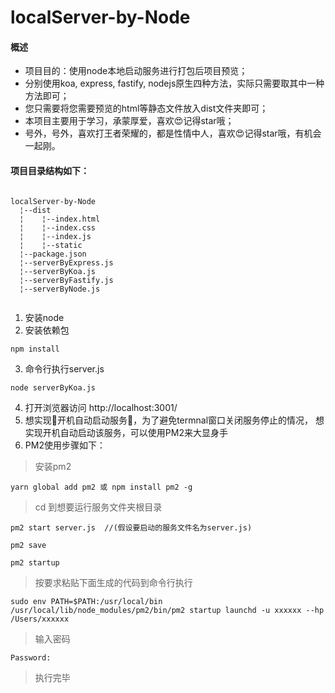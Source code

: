 # localServer-by-Node

#### 概述
- 项目目的：使用node本地启动服务进行打包后项目预览；
- 分别使用koa, express, fastify, nodejs原生四种方法，实际只需要取其中一种方法即可；
- 您只需要将您需要预览的html等静态文件放入dist文件夹即可；
- 本项目主要用于学习，承蒙厚爱，喜欢😍记得star哦；
- 号外，号外，喜欢打王者荣耀的，都是性情中人，喜欢😍记得star哦，有机会一起刚。
#### 项目目录结构如下：

```

localServer-by-Node
  ¦--dist
  ¦    ¦--index.html
  ¦    ¦--index.css
  ¦    ¦--index.js
  ¦    ¦--static
  ¦--package.json
  ¦--serverByExpress.js
  ¦--serverByKoa.js
  ¦--serverByFastify.js
  ¦--serverByNode.js
  

```


1. 安装node
2. 安装依赖包

```
npm install
```
3. 命令行执行server.js
```
node serverByKoa.js
```
4. 打开浏览器访问 http://localhost:3001/
5. 想实现🍉开机自动启动服务🍉，为了避免termnal窗口关闭服务停止的情况，
   想实现开机自动启动该服务，可以使用PM2来大显身手
6. PM2使用步骤如下：
> 安装pm2 
```
yarn global add pm2 或 npm install pm2 -g   
```

> cd 到想要运行服务文件夹根目录
```
pm2 start server.js  //(假设要启动的服务文件名为server.js)
```
```
pm2 save
```
```
pm2 startup
```

> 按要求粘贴下面生成的代码到命令行执行
```
sudo env PATH=$PATH:/usr/local/bin /usr/local/lib/node_modules/pm2/bin/pm2 startup launchd -u xxxxxx --hp /Users/xxxxxx
```
> 输入密码
```
Password:
```
> 执行完毕


 



